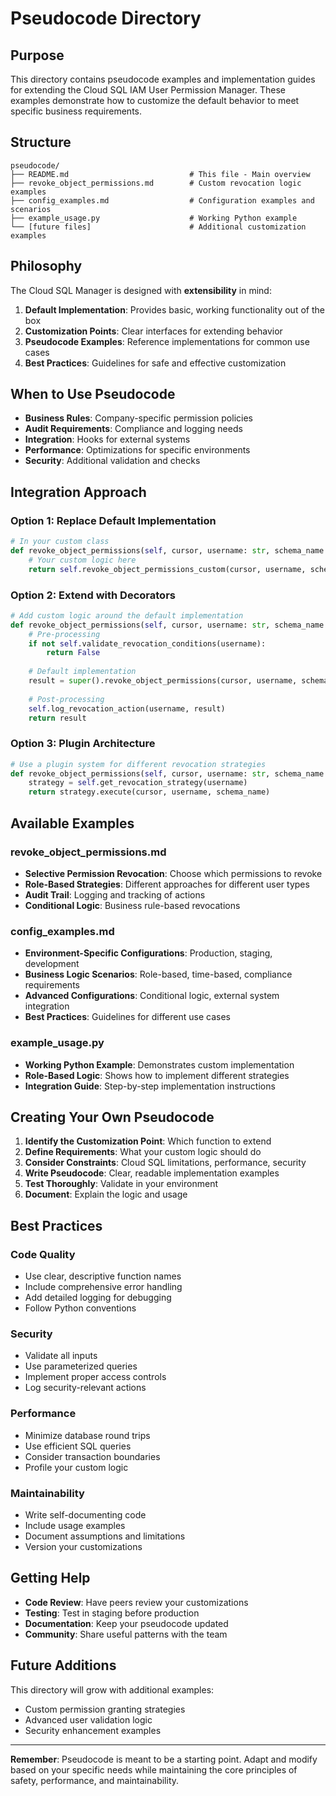 # Pseudocode Directory

## Purpose

This directory contains pseudocode examples and implementation guides for extending the Cloud SQL IAM User Permission Manager. These examples demonstrate how to customize the default behavior to meet specific business requirements.

## Structure

```
pseudocode/
├── README.md                           # This file - Main overview
├── revoke_object_permissions.md        # Custom revocation logic examples
├── config_examples.md                  # Configuration examples and scenarios
├── example_usage.py                    # Working Python example
└── [future files]                      # Additional customization examples
```

## Philosophy

The Cloud SQL Manager is designed with **extensibility** in mind:

1. **Default Implementation**: Provides basic, working functionality out of the box
2. **Customization Points**: Clear interfaces for extending behavior
3. **Pseudocode Examples**: Reference implementations for common use cases
4. **Best Practices**: Guidelines for safe and effective customization

## When to Use Pseudocode

- **Business Rules**: Company-specific permission policies
- **Audit Requirements**: Compliance and logging needs
- **Integration**: Hooks for external systems
- **Performance**: Optimizations for specific environments
- **Security**: Additional validation and checks

## Integration Approach

### Option 1: Replace Default Implementation
```python
# In your custom class
def revoke_object_permissions(self, cursor, username: str, schema_name: str) -> bool:
    # Your custom logic here
    return self.revoke_object_permissions_custom(cursor, username, schema_name)
```

### Option 2: Extend with Decorators
```python
# Add custom logic around the default implementation
def revoke_object_permissions(self, cursor, username: str, schema_name: str) -> bool:
    # Pre-processing
    if not self.validate_revocation_conditions(username):
        return False
    
    # Default implementation
    result = super().revoke_object_permissions(cursor, username, schema_name)
    
    # Post-processing
    self.log_revocation_action(username, result)
    return result
```

### Option 3: Plugin Architecture
```python
# Use a plugin system for different revocation strategies
def revoke_object_permissions(self, cursor, username: str, schema_name: str) -> bool:
    strategy = self.get_revocation_strategy(username)
    return strategy.execute(cursor, username, schema_name)
```

## Available Examples

### revoke_object_permissions.md
- **Selective Permission Revocation**: Choose which permissions to revoke
- **Role-Based Strategies**: Different approaches for different user types
- **Audit Trail**: Logging and tracking of actions
- **Conditional Logic**: Business rule-based revocations

### config_examples.md
- **Environment-Specific Configurations**: Production, staging, development
- **Business Logic Scenarios**: Role-based, time-based, compliance requirements
- **Advanced Configurations**: Conditional logic, external system integration
- **Best Practices**: Guidelines for different use cases

### example_usage.py
- **Working Python Example**: Demonstrates custom implementation
- **Role-Based Logic**: Shows how to implement different strategies
- **Integration Guide**: Step-by-step implementation instructions

## Creating Your Own Pseudocode

1. **Identify the Customization Point**: Which function to extend
2. **Define Requirements**: What your custom logic should do
3. **Consider Constraints**: Cloud SQL limitations, performance, security
4. **Write Pseudocode**: Clear, readable implementation examples
5. **Test Thoroughly**: Validate in your environment
6. **Document**: Explain the logic and usage

## Best Practices

### Code Quality
- Use clear, descriptive function names
- Include comprehensive error handling
- Add detailed logging for debugging
- Follow Python conventions

### Security
- Validate all inputs
- Use parameterized queries
- Implement proper access controls
- Log security-relevant actions

### Performance
- Minimize database round trips
- Use efficient SQL queries
- Consider transaction boundaries
- Profile your custom logic

### Maintainability
- Write self-documenting code
- Include usage examples
- Document assumptions and limitations
- Version your customizations

## Getting Help

- **Code Review**: Have peers review your customizations
- **Testing**: Test in staging before production
- **Documentation**: Keep your pseudocode updated
- **Community**: Share useful patterns with the team

## Future Additions

This directory will grow with additional examples:
- Custom permission granting strategies
- Advanced user validation logic
- Security enhancement examples

---

**Remember**: Pseudocode is meant to be a starting point. Adapt and modify based on your specific needs while maintaining the core principles of safety, performance, and maintainability. 